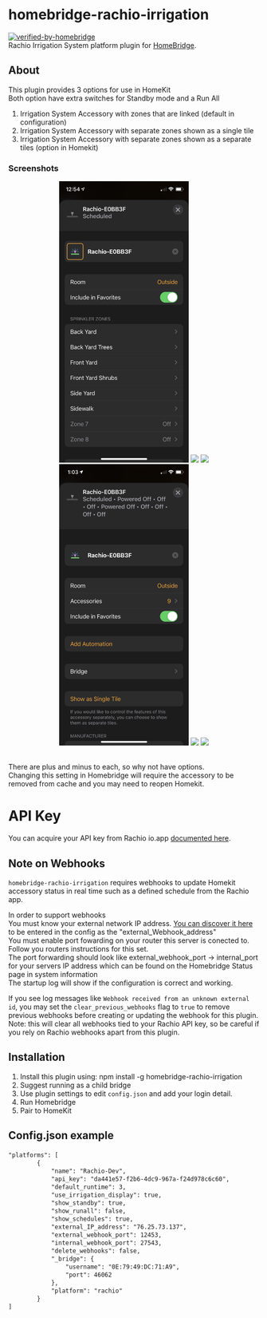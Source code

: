 # homebridge-rachio-irrigation
[![verified-by-homebridge](https://badgen.net/badge/homebridge/verified/purple)](https://github.com/homebridge/homebridge/wiki/Verified-Plugins)
<br>Rachio Irrigation System platform plugin for [HomeBridge](https://github.com/nfarina/homebridge).


## About

This plugin provides 3 options for use in HomeKit<br>Both option have extra switches for Standby mode and a Run All 
1.	Irrigation System Accessory with zones that are linked (default in configuration)
2.	Irrigation System Accessory with separate zones shown as a single tile 
3.	Irrigation System Accessory with separate zones shown as a separate tiles (option in Homekit)


### Screenshots
<p>
 <div align="center">
  <img width=260 src="images/IMG_3910.PNG"/>
  <img width=260 src="images/IMG_3909.PNG"/>
  <img width=260 src="images/IMG_3911.PNG"/>
  <img width=260 src="images/IMG_3915.PNG"/>
  <img width=260 src="images/IMG_3912.PNG"/>
  <img width=260 src="images/IMG_3913.PNG"/>
 </div align="left">
</p>
<br>There are plus and minus to each, so why not have options.
<br>Changing this setting in Homebridge will require the accessory to be removed from cache and you may need to reopen Homekit.


# API Key

You can acquire your API key from Rachio io.app [documented here](https://rachio.readme.io/docs/authentication).

## Note on Webhooks

`homebridge-rachio-irrigation` requires webhooks to update Homekit accessory status in real time such as a defined schedule from the Rachio app.


In order to support webhooks
<br>You must know your external network IP address. [You can discover it here](https://www.myexternalip.com) to be entered in the config as the "external_Webhook_address"
<br>You must enable port fowarding on your router this server is conected to. Follow you routers instructions for this set.
<br>The port forwarding should look like external_webhook_port -> internal_port for your servers IP address which can be found on the Homebridge Status page in system information
<br>The startup log will show if the configuration is correct and working.

If you see log messages like `Webhook received from an unknown external id`, you may set the `clear_previous_webhooks` flag to `true` to remove previous webhooks before creating or updating the webhook for this plugin. Note: this will clear all webhooks tied to your Rachio API key, so be careful if you rely on Rachio webhooks apart from this plugin.

## Installation
1. Install this plugin using: npm install -g homebridge-rachio-irrigation
2. Suggest running as a child bridge	
3. Use plugin settings to edit ``config.json`` and add your login detail.
4. Run Homebridge
5. Pair to HomeKit

## Config.json example
```
"platforms": [
        {
            "name": "Rachio-Dev",
            "api_key": "da441e57-f2b6-4dc9-967a-f24d978c6c60",
            "default_runtime": 3,
            "use_irrigation_display": true,
            "show_standby": true,
            "show_runall": false,
            "show_schedules": true,
            "external_IP_address": "76.25.73.137",
            "external_webhook_port": 12453,
            "internal_webhook_port": 27543,
            "delete_webhooks": false,
            "_bridge": {
                "username": "0E:79:49:DC:71:A9",
                "port": 46062
            },
            "platform": "rachio"
        }
]
```
